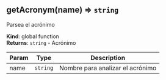 <a name="getAcronym"></a>

## getAcronym(name) ⇒ <code>string</code>
Parsea el acrónimo

**Kind**: global function  
**Returns**: <code>string</code> - Acrónimo  

| Param | Type | Description |
| --- | --- | --- |
| name | <code>string</code> | Nombre para analizar el acrónimo |

